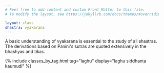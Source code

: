 ```yaml
---
# Feel free to add content and custom Front Matter to this file.
# To modify the layout, see https://jekyllrb.com/docs/themes/#overriding-theme-defaults

layout: class
shastra: vyakarana
---
```


A basic understanding of vyakarana is essential to the study of all shastras. The derivations based on Panini's sutras are quoted extensively in the bhashyas and tikas.

{% include classes_by_tag.html tag="laghu" display="laghu siddhanta kaumudi" %}
